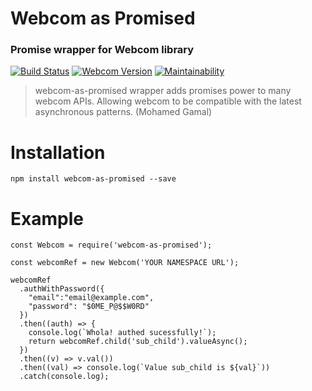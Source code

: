 # Webcom as Promised
### Promise wrapper for Webcom library

[![Build Status](https://travis-ci.org/EhabGamal/webcom-as-promised.svg?branch=master)](https://travis-ci.org/EhabGamal/webcom-as-promised)
[![Webcom Version](https://img.shields.io/badge/webcom-v1.3.2-orange.svg)](https://github.com/webcom-components/webcom-npm)
[![Maintainability](https://api.codeclimate.com/v1/badges/bd0a561a6cbe13d3b5f5/maintainability)](https://codeclimate.com/github/EhabGamal/webcom-as-promised/maintainability)

> webcom-as-promised wrapper adds promises power to many webcom APIs. Allowing webcom to be compatible with the latest asynchronous patterns. (Mohamed Gamal)

# Installation
```
npm install webcom-as-promised --save
```
# Example
```
const Webcom = require('webcom-as-promised');

const webcomRef = new Webcom('YOUR NAMESPACE URL');

webcomRef
  .authWithPassword({
    "email":"email@example.com",
    "password": "$0ME_P@$$W0RD"
  })
  .then((auth) => {
    console.log(`Whola! authed sucessfully!`);
    return webcomRef.child('sub_child').valueAsync();
  })
  .then((v) => v.val())
  .then((val) => console.log(`Value sub_child is ${val}`))
  .catch(console.log);
```

